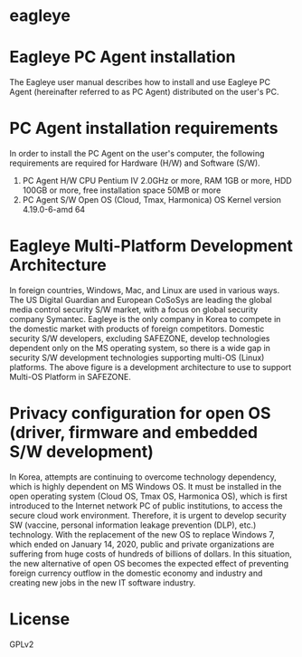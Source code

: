 # eagleye
# Eagleye PC Agent installation
The Eagleye user manual describes how to install and use Eagleye PC Agent (hereinafter referred to as PC Agent) distributed on the user's PC.
# PC Agent installation requirements
In order to install the PC Agent on the user's computer, the following requirements are required for Hardware (H/W) and Software (S/W).
1. PC Agent H/W
    CPU Pentium Ⅳ 2.0GHz or more, RAM 1GB or more, HDD 100GB or more, free installation space 50MB or more
2. PC Agent S/W
    Open OS (Cloud, Tmax, Harmonica) OS Kernel version 4.19.0-6-amd 64
# Eagleye Multi-Platform Development Architecture

In foreign countries, Windows, Mac, and Linux are used in various ways.
The US Digital Guardian and European CoSoSys are leading the global media control security S/W market, with a focus on global security company Symantec.
Eagleye is the only company in Korea to compete in the domestic market with products of foreign competitors.
Domestic security S/W developers, excluding SAFEZONE, develop technologies dependent only on the MS operating system, so there is a wide gap in security S/W development technologies supporting multi-OS (Linux) platforms.
The above figure is a development architecture to use to support Multi-OS Platform in SAFEZONE.

# Privacy configuration for open OS (driver, firmware and embedded S/W development)

In Korea, attempts are continuing to overcome technology dependency, which is highly dependent on MS Windows OS.
It must be installed in the open operating system (Cloud OS, Tmax OS, Harmonica OS), which is first introduced to the Internet network PC of public institutions, to access the secure cloud work environment.
Therefore, it is urgent to develop security SW (vaccine, personal information leakage prevention (DLP), etc.) technology.
With the replacement of the new OS to replace Windows 7, which ended on January 14, 2020, public and private organizations are suffering from huge costs of hundreds of billions of dollars.
In this situation, the new alternative of open OS becomes the expected effect of preventing foreign currency outflow in the domestic economy and industry and creating new jobs in the new IT software industry.

# License
GPLv2
